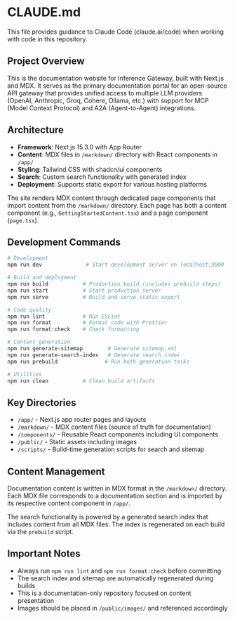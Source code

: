 # CLAUDE.md

This file provides guidance to Claude Code (claude.ai/code) when working with code in this repository.

## Project Overview

This is the documentation website for Inference Gateway, built with Next.js and MDX. It serves as the primary documentation portal for an open-source API gateway that provides unified access to multiple LLM providers (OpenAI, Anthropic, Groq, Cohere, Ollama, etc.) with support for MCP (Model Context Protocol) and A2A (Agent-to-Agent) integrations.

## Architecture

- **Framework**: Next.js 15.3.0 with App Router
- **Content**: MDX files in `/markdown/` directory with React components in `/app/`
- **Styling**: Tailwind CSS with shadcn/ui components
- **Search**: Custom search functionality with generated index
- **Deployment**: Supports static export for various hosting platforms

The site renders MDX content through dedicated page components that import content from the `/markdown/` directory. Each page has both a content component (e.g., `GettingStartedContent.tsx`) and a page component (`page.tsx`).

## Development Commands

```bash
# Development
npm run dev              # Start development server on localhost:3000

# Build and deployment
npm run build           # Production build (includes prebuild steps)
npm run start           # Start production server
npm run serve           # Build and serve static export

# Code quality
npm run lint            # Run ESLint
npm run format          # Format code with Prettier
npm run format:check    # Check formatting

# Content generation
npm run generate-sitemap        # Generate sitemap.xml
npm run generate-search-index   # Generate search index
npm run prebuild               # Run both generation tasks

# Utilities
npm run clean           # Clean build artifacts
```

## Key Directories

- `/app/` - Next.js app router pages and layouts
- `/markdown/` - MDX content files (source of truth for documentation)
- `/components/` - Reusable React components including UI components
- `/public/` - Static assets including images
- `/scripts/` - Build-time generation scripts for search and sitemap

## Content Management

Documentation content is written in MDX format in the `/markdown/` directory. Each MDX file corresponds to a documentation section and is imported by its respective content component in `/app/`.

The search functionality is powered by a generated search index that includes content from all MDX files. The index is regenerated on each build via the `prebuild` script.

## Important Notes

- Always run `npm run lint` and `npm run format:check` before committing
- The search index and sitemap are automatically regenerated during builds
- This is a documentation-only repository focused on content presentation
- Images should be placed in `/public/images/` and referenced accordingly
